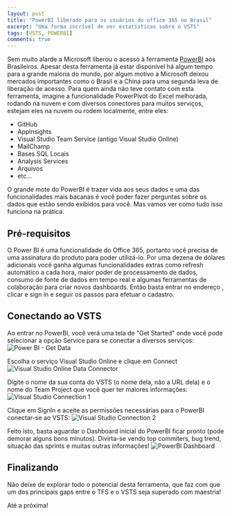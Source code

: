 ```yaml
---
layout: post
title: "PowerBI liberado para os usuários do office 365 no Brasil"
excerpt: "Uma forma incrível de ver estatísticas sobre o VSTS"
tags: [VSTS, POWERBI]
comments: true
---
```


Sem muito alarde a Microsoft liberou o acesso à ferramenta [PowerBI](http://powerbi.com) aos Brasileiros. Apesar desta ferramenta já estar disponível há algum tempo para a grande maioria do mundo, por algum motivo a Microsoft deixou mercados importantes como o Brasil e a China para uma segunda leva de liberação de acesso. Para quem ainda não teve contato com esta ferramenta, imagine a funcionalidade PowerPivot do Excel melhorada, rodando na nuvem e com diversos conectores para muitos serviços, estejam eles na nuvem ou rodem localmente, entre eles: 

 * GitHub
 * AppInsights
 * Visual Studio Team Service (antigo Visual Studio Online)
 * MailChamp
 * Bases SQL Locais
 * Analysis Services
 * Arquivos
 * etc...

O grande mote do PowerBI é trazer vida aos seus dados e uma das funcionalidades mais bacanas é você poder fazer perguntas sobre os dados que estão sendo exibidos para você. Mas vamos ver como tudo isso funciona na prática.

## Pré-requisitos
O Power BI é uma funcionalidade do Office 365, portanto você precisa de uma assinatura do produto para poder utilizá-lo. Por uma dezena de dólares adicionais você ganha algumas funcionalidades extras como refresh automático a cada hora, maior poder de processamento de dados, consumo de fonte de dados em tempo real e algumas ferramentas de colaboração para criar novos dashboards. Então basta entrar no endereço [](http://powerbi.com), clicar e sign in e seguir os passos para efetuar o cadastro.

## Conectando ao VSTS
Ao entrar no PowerBI, você verá uma tela de "Get Started" onde você pode selecionar a opção Service para se conectar a diversos serviços: 
![Power BI - Get Data]({{site.url}}/images/pwb.GetData.png)

Escolha o serviço Visual Studio Online e clique em Connect 
![Visual Studio Online Data Connector]({{site.url}}/images/pwb.VisualStudioOnline.png)

Digite o nome da sua conta do VSTS (o nome dela, não a URL dela) e o nome do Team Project que você quer ter maiores informações: 
![Visual Studio Connection 1]({{site.url}}/images/pwb.connection1.png)

Clique em SignIn e aceite as permissões necessárias para o PowerBI conectar-se ao VSTS: 
![Visual Studio Connection 2]({{site.url}}/images/pwb.Connection2.png)

Feito isto, basta aguardar o Dashboard inicial do PowerBI ficar pronto (pode demorar alguns bons minutos). Divirta-se vendo top commiters, bug trend, situação das sprints e muitas outras informações! 
![PowerBI Dashboard]({{site.url}}/images/pwb.Dashboard.png)

## Finalizando
Não deixe de explorar todo o potencial desta ferramenta, que faz com que um dos principais gaps entre o TFS e o VSTS seja superado com maestria! 


Até a próxima! 











